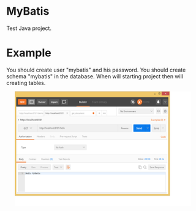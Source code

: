 # MyBatis
Test Java project.

# Example
You should create user "mybatis" and his password.
You should create schema "mybatis" in the database.
When will starting project then will creating tables.



<p align="center">
  <img width="460" height="300" src="https://github.com/VitRocket/MyBatis/blob/master/demo_01.png">
</p>
